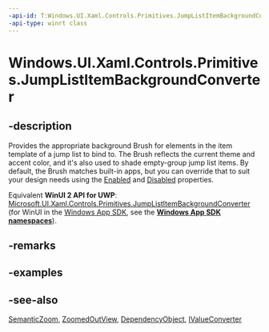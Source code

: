 ```yaml
---
-api-id: T:Windows.UI.Xaml.Controls.Primitives.JumpListItemBackgroundConverter
-api-type: winrt class
---
```


<!-- Class syntax.
public class JumpListItemBackgroundConverter : Windows.UI.Xaml.DependencyObject, Windows.UI.Xaml.Controls.Primitives.IJumpListItemBackgroundConverter, Windows.UI.Xaml.Data.IValueConverter
-->

# Windows.UI.Xaml.Controls.Primitives.JumpListItemBackgroundConverter

## -description
Provides the appropriate background Brush for elements in the item template of a jump list to bind to. The Brush reflects the current theme and accent color, and it's also used to shade empty-group jump list items. By default, the Brush matches built-in apps, but you can override that to suit your design needs using the [Enabled](jumplistitembackgroundconverter_enabled.md) and [Disabled](jumplistitembackgroundconverter_disabled.md) properties.

Equivalent **WinUI 2 API for UWP**: [Microsoft.UI.Xaml.Controls.Primitives.JumpListItemBackgroundConverter](/windows/winui/api/microsoft.ui.xaml.controls.primitives.jumplistitembackgroundconverter) (for WinUI in the [Windows App SDK](/windows/apps/windows-app-sdk/), see the **[Windows App SDK namespaces](/windows/windows-app-sdk/api/winrt/)**).

## -remarks

## -examples

## -see-also
[SemanticZoom](../windows.ui.xaml.controls/semanticzoom.md), [ZoomedOutView](../windows.ui.xaml.controls/semanticzoom_zoomedoutview.md), [DependencyObject](../windows.ui.xaml/dependencyobject.md), [IValueConverter](../windows.ui.xaml.data/ivalueconverter.md)
